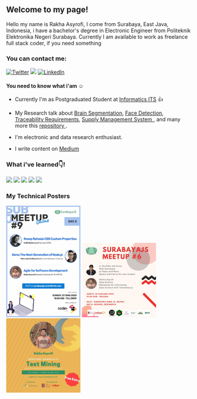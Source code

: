 ## Welcome to my page!

Hello my name is Rakha Asyrofi, I come from Surabaya, East Java, Indonesia, i have a bachelor's degree in Electronic Engineer from Politeknik Elektronika Negeri Surabaya. Currently I am available to work as freelance full stack coder, if you need something

### You can contact me:

<p>
  <a href="https://twitter.com/asyrfist" target="_blank"><img alt="Twitter" src="https://img.shields.io/badge/twitter-%231DA1F2.svg?&style=for-the-badge&logo=twitter&logoColor=white" /></a>
  <a href="https://www.instagram.com/asyrofist/" target="_blank"><img src="https://img.shields.io/badge/ instagram %20-%23E4405F.svg?&style=for-the-badge&logo=Instagram&logoColor=white"/></a>
  <a href="https://www.linkedin.com/in/rakha-asyrofi-3945b589/" target="_blank"><img alt="LinkedIn" src="https://img.shields.io/badge/linkedin-%230077B5.svg?&style=for-the-badge&logo=linkedin&logoColor=white" /></a>
 </p>

#### You need to know what i'am :relaxed:

- Currently I'm as Postgraduated Student at <a href="https://scholar.google.com/citations?user=WN9T5UUAAAAJ&hl=id&oi=ao" target="_blank">Informatics ITS</a> :thumbsup:

- My Research talk about <a href="https://github.com/asyrofist/Brain-Segmentation" target="_blank">Brain Segmentation</a>, 
  <a href="https://github.com/asyrofist/Face-Detection-Using-YOLO" target="_blank">Face Detection</a>,
  <a href="https://github.com/asyrofist/Simple-Traceability-SRS-Document" target="_blank">Traceability Requirements</a>,
  <a href="http://juti.if.its.ac.id/index.php/juti/article/view/937" target="_blank">Supply Management System </a>, and many more this 
  <a href="http://juti.if.its.ac.id/index.php/juti/article/view/937" target="_blank">repository </a>.

- I'm electronic and data research enthusiast.

- I write content on <a href="https://asyrofist.medium.com/">Medium</a>

### What i've  learned:point_down:!

<p> <img src="https://img.shields.io/badge/php-%23777BB4.svg?&style=for-the-badge&logo=php&logoColor=white"/>
<img src="https://img.shields.io/badge/flask%20-%23000.svg?&style=for-the-badge&logo=flask&logoColor=white"/>
<img src="https://img.shields.io/badge/python%20-%2314354C.svg?&style=for-the-badge&logo=python&logoColor=white"/>
<img src="https://img.shields.io/badge/mysql-%2300f.svg?&style=for-the-badge&logo=mysql&logoColor=white"/>
<img src="https://img.shields.io/badge/Jupyter%20-%23F37626.svg?&style=for-the-badge&logo=Jupyter&logoColor=white" />

### My Technical Posters
<p>
  <img src="https://github.com/asyrofist/asyrofist/blob/main/https___cdn.evbuc.com_images_103652584_301149195635_1_original.jpeg" width='200' height='300'/>
  <img src="https://github.com/asyrofist/asyrofist/blob/main/5b14a022-80cc-47b7-90ea-29e9e3cc5b6a.jpeg" width='200' height='200'/>
  <img src="https://github.com/asyrofist/asyrofist/blob/main/aab83e21-94f5-406f-8f3d-c69d8ad0ee3e.jpeg" width='200' height='200'/>
</p>
